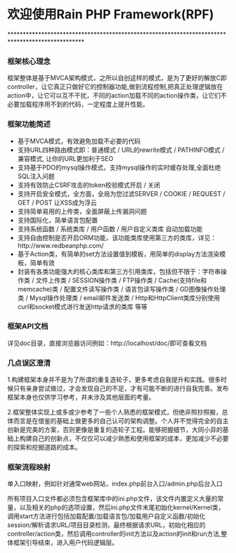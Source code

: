 <h1>欢迎使用Rain PHP Framework(RPF)</h1>
************************************************************************************************
<h3>框架核心理念</h3>

框架整体是基于MVCA架构模式，之所以自创这样的模式，是为了更好的解放C即controller，让它真正只做好它的控制器功能,做到流程控制,把真正处理逻辑放在action中，让它可以互不干扰，不同的action加载不同的action操作类，让它们不必要加载程序用不到的代码，一定程度上提升性能。

<h3>框架功能简述</h3>
<ul>
	<li>基于MVCA模式，有效避免加载不必要的代码</li>
	<li>支持URL四种路由模式即：普通模式 / URL的rewrite模式 / PATHINFO模式 / 兼容模式, 让你的URL更加利于SEO</li>
	<li>支持基于PDO的mysql操作模式，支持mysql操作的实时缓存处理,全面杜绝SQL注入问题</li>
	<li>支持有效防止CSRF攻击的token校验模式开启 / 关闭</li>
	<li>支持开启安全模式，全方面，全局为您过滤SERVER / COOKIE / REQUEST / GET / POST 让XSS成为浮云</li>
	<li>支持简单易用的上传类，全面屏蔽上传漏洞问题</li>
	<li>支持国际化，简单语言包配置</li>
	<li>支持系统函数 / 系统类库 / 用户函数 / 用户自定义类库 自动加载功能</li>
	<li>支持自由控制是否开启ORM功能，该功能类库使用第三方的类库，详见：http://www.redbeanphp.com/</li>
	<li>基于Action类，有简单的set方法设置值到模板，用简单的display方法渲染模板，简单有效</li>
	<li>封装有各类功能强大的核心类库和第三方引用类库，包括但不限于：字符串操作类 / 文件上传类 / SESSION操作类 / FTP操作类 / Cache(支持file和memcache)类 / 配置文件读写操作类 / 语言包读写操作类 / GD图像操作处理类 / Mysql操作处理类 / email邮件发送类 / Http和HttpClient类库分别使用curl和socket模式进行发送http请求的类库 等等</li>
</ul>

<h3>框架API文档</h3>
详见doc目录，直接浏览器访问例如：http://localhost/doc/即可查看文档

<h3>几点误区澄清</h3>

1.构建框架本身并不是为了所谓的重复造轮子，更多考虑自我提升和实践。很多时候只有亲身尝试做过，才会发现自己的不足，才有可能不断的进行自我完善。发布框架本身也仅供学习参考，并未涉及其他层面的考量。

2.框架整体实现上或多或少参考了一些个人熟悉的框架模式，但绝非照抄照搬，总体而言是在借鉴的基础上做更多的自己认可的架构调整。个人并不觉得完全的自主创新是完美的方案，否则更像是重复的造轮子工程。能够把握细节，大同小异的基础上构建自己的创新点，不仅仅可以减少熟悉和使用框架的成本，更加减少不必要的探索和挖掘道路的成本。
<h3>框架流程映射</h3>

单入口映射，例如针对通常web网站，index.php前台入口/admin.php后台入口

所有项目入口文件都必须包含框架库中的ini.php文件，该文件内置定义大量的常量，以及相关的php的选项设置，然后ini.php文件末尾初始化kernel/Kernel类，调用start方法进行包括加载配置/加载语言包/加载用户自定义函数/初始化session/解析请求URL/项目目录检测，最终根据请求URL，初始化相应的controller/action类，然后调用controller的init方法以及action的init和run方法,整体框架引导结束，进入用户代码逻辑层。
